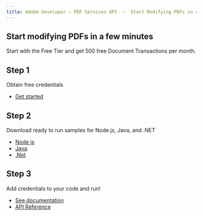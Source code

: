 ```yaml
---
title: Adobe Developer — PDF Services API  —  Start Modifying PDFs in a few Minutes
---
```


<TitleBlock slots="heading, text" theme="light" className="titleBlock-align-left" />

## Start modifying PDFs in a few minutes

Start with the Free Tier and get 500 free Document Transactions per month.

<TextBlock slots="heading, text, buttons" width="33%" theme="light" className="align-left horizontal-align" headerElementType="h2" />

## Step 1

Obtain free credentials

- [Get started](https://acrobatservices.adobe.com/dc-integration-creation-app-cdn/main.html?api=pdf-services-api)

<TextBlock slots="heading, text, buttons" width="33%" theme="light" variantsTypePrimary='secondary' variantsTypeSecondary='secondary' variantStyleFill="outline"
variantStyleOutline= "outline" className="align-left horizontal-align link" headerElementType="h2"/>

## Step 2

Download ready to run samples for Node.js, Java, and .NET

- [Node js](https://github.com/adobe/pdfservices-node-sdk-samples)
- [Java](https://github.com/adobe/pdfservices-java-sdk-samples)
- [.Net](https://github.com/adobe/PDFServices.NET.SDK.Samples)

<TextBlock slots="heading, text, buttons" width="33%" theme="light"  className="align-left horizontal-align link services-step-three" headerElementType="h2"/>

## Step 3

Add credentials to your code and run!

- [See documentation](/document-services/docs/overview/)
- [API Reference](https://developer.adobe.com/document-services/docs/apis/)

